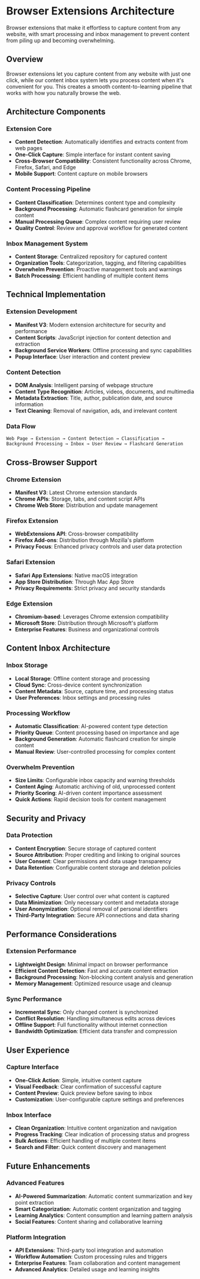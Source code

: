 # Browser Extensions Architecture

Browser extensions that make it effortless to capture content from any website, with smart processing and inbox management to prevent content from piling up and becoming overwhelming.

## Overview

Browser extensions let you capture content from any website with just one click, while our content inbox system lets you process content when it's convenient for you. This creates a smooth content-to-learning pipeline that works with how you naturally browse the web.

## Architecture Components

### Extension Core
- **Content Detection**: Automatically identifies and extracts content from web pages
- **One-Click Capture**: Simple interface for instant content saving
- **Cross-Browser Compatibility**: Consistent functionality across Chrome, Firefox, Safari, and Edge
- **Mobile Support**: Content capture on mobile browsers

### Content Processing Pipeline
- **Content Classification**: Determines content type and complexity
- **Background Processing**: Automatic flashcard generation for simple content
- **Manual Processing Queue**: Complex content requiring user review
- **Quality Control**: Review and approval workflow for generated content

### Inbox Management System
- **Content Storage**: Centralized repository for captured content
- **Organization Tools**: Categorization, tagging, and filtering capabilities
- **Overwhelm Prevention**: Proactive management tools and warnings
- **Batch Processing**: Efficient handling of multiple content items

## Technical Implementation

### Extension Development
- **Manifest V3**: Modern extension architecture for security and performance
- **Content Scripts**: JavaScript injection for content detection and extraction
- **Background Service Workers**: Offline processing and sync capabilities
- **Popup Interface**: User interaction and content preview

### Content Detection
- **DOM Analysis**: Intelligent parsing of webpage structure
- **Content Type Recognition**: Articles, videos, documents, and multimedia
- **Metadata Extraction**: Title, author, publication date, and source information
- **Text Cleaning**: Removal of navigation, ads, and irrelevant content

### Data Flow
```
Web Page → Extension → Content Detection → Classification → 
Background Processing → Inbox → User Review → Flashcard Generation
```

## Cross-Browser Support

### Chrome Extension
- **Manifest V3**: Latest Chrome extension standards
- **Chrome APIs**: Storage, tabs, and content script APIs
- **Chrome Web Store**: Distribution and update management

### Firefox Extension
- **WebExtensions API**: Cross-browser compatibility
- **Firefox Add-ons**: Distribution through Mozilla's platform
- **Privacy Focus**: Enhanced privacy controls and user data protection

### Safari Extension
- **Safari App Extensions**: Native macOS integration
- **App Store Distribution**: Through Mac App Store
- **Privacy Requirements**: Strict privacy and security standards

### Edge Extension
- **Chromium-based**: Leverages Chrome extension compatibility
- **Microsoft Store**: Distribution through Microsoft's platform
- **Enterprise Features**: Business and organizational controls

## Content Inbox Architecture

### Inbox Storage
- **Local Storage**: Offline content storage and processing
- **Cloud Sync**: Cross-device content synchronization
- **Content Metadata**: Source, capture time, and processing status
- **User Preferences**: Inbox settings and processing rules

### Processing Workflow
- **Automatic Classification**: AI-powered content type detection
- **Priority Queue**: Content processing based on importance and age
- **Background Generation**: Automatic flashcard creation for simple content
- **Manual Review**: User-controlled processing for complex content

### Overwhelm Prevention
- **Size Limits**: Configurable inbox capacity and warning thresholds
- **Content Aging**: Automatic archiving of old, unprocessed content
- **Priority Scoring**: AI-driven content importance assessment
- **Quick Actions**: Rapid decision tools for content management

## Security and Privacy

### Data Protection
- **Content Encryption**: Secure storage of captured content
- **Source Attribution**: Proper crediting and linking to original sources
- **User Consent**: Clear permissions and data usage transparency
- **Data Retention**: Configurable content storage and deletion policies

### Privacy Controls
- **Selective Capture**: User control over what content is captured
- **Data Minimization**: Only necessary content and metadata storage
- **User Anonymization**: Optional removal of personal identifiers
- **Third-Party Integration**: Secure API connections and data sharing

## Performance Considerations

### Extension Performance
- **Lightweight Design**: Minimal impact on browser performance
- **Efficient Content Detection**: Fast and accurate content extraction
- **Background Processing**: Non-blocking content analysis and generation
- **Memory Management**: Optimized resource usage and cleanup

### Sync Performance
- **Incremental Sync**: Only changed content is synchronized
- **Conflict Resolution**: Handling simultaneous edits across devices
- **Offline Support**: Full functionality without internet connection
- **Bandwidth Optimization**: Efficient data transfer and compression

## User Experience

### Capture Interface
- **One-Click Action**: Simple, intuitive content capture
- **Visual Feedback**: Clear confirmation of successful capture
- **Content Preview**: Quick preview before saving to inbox
- **Customization**: User-configurable capture settings and preferences

### Inbox Interface
- **Clean Organization**: Intuitive content organization and navigation
- **Progress Tracking**: Clear indication of processing status and progress
- **Bulk Actions**: Efficient handling of multiple content items
- **Search and Filter**: Quick content discovery and management

## Future Enhancements

### Advanced Features
- **AI-Powered Summarization**: Automatic content summarization and key point extraction
- **Smart Categorization**: Automatic content organization and tagging
- **Learning Analytics**: Content consumption and learning pattern analysis
- **Social Features**: Content sharing and collaborative learning

### Platform Integration
- **API Extensions**: Third-party tool integration and automation
- **Workflow Automation**: Custom processing rules and triggers
- **Enterprise Features**: Team collaboration and content management
- **Advanced Analytics**: Detailed usage and learning insights

